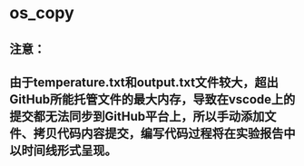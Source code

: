 # os_copy
## 注意：
## 由于temperature.txt和output.txt文件较大，超出GitHub所能托管文件的最大内存，导致在vscode上的提交都无法同步到GitHub平台上，所以手动添加文件、拷贝代码内容提交，编写代码过程将在实验报告中以时间线形式呈现。
